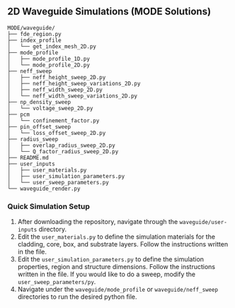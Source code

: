 ## 2D Waveguide Simulations (MODE Solutions)

````
MODE/waveguide/
├── fde_region.py
├── index_profile
│   └── get_index_mesh_2D.py
├── mode_profile
│   ├── mode_profile_1D.py
│   └── mode_profile_2D.py
├── neff_sweep
│   ├── neff_height_sweep_2D.py
│   ├── neff_height_sweep_variations_2D.py
│   ├── neff_width_sweep_2D.py
│   └── neff_width_sweep_variations_2D.py
├── np_density_sweep
│   └── voltage_sweep_2D.py
├── pcm
│   └── confinement_factor.py
├── pin_offset_sweep
│   └── loss_offset_sweep_2D.py
├── radius_sweep
│   ├── overlap_radius_sweep_2D.py
│   └── Q_factor_radius_sweep_2D.py
├── README.md
├── user_inputs
│   ├── user_materials.py
│   ├── user_simulation_parameters.py
│   └── user_sweep_parameters.py
└── waveguide_render.py

````


### Quick Simulation Setup

1. After downloading the repository, navigate through the `waveguide/user-inputs` directory.
2. Edit the `user_materials.py` to define the simulation materials for the cladding, core, box, and substrate layers. Follow the instructions written in the file.
3. Edit the `user_simulation_parameters.py` to define the simulation properties, region and structure dimensions. Follow the instructions written in the file. If you would like to do a sweep, modify the `user_sweep_parameters/py`.
4. Navigate under the `waveguide/mode_profile` or `waveguide/neff_sweep` directories to run the desired python file.
